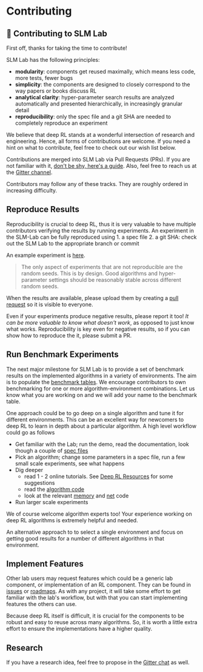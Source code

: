 # Contributing

## 🎉 Contributing to SLM Lab

First off, thanks for taking the time to contribute!

SLM Lab has the following principles:

* **modularity**: components get reused maximally, which means less code, more tests, fewer bugs
* **simplicity**: the components are designed to closely correspond to the way papers or books discuss RL
* **analytical clarity**: hyper-parameter search results are analyzed automatically and presented hierarchically, in increasingly granular detail
* **reproducibility**: only the spec file and a git SHA are needed to completely reproduce an experiment

We believe that deep RL stands at a wonderful intersection of research and engineering. Hence, all forms of contributions are welcome. If you need a hint on what to contribute, feel free to check out our wish list below.

Contributions are merged into SLM Lab via Pull Requests \(PRs\). If you are not familiar with it, [don't be shy, here's a guide](https://www.digitalocean.com/community/tutorials/how-to-create-a-pull-request-on-github). Also, feel free to reach us at the [Gitter channel](https://gitter.im/SLM-Lab/SLM-Lab).

Contributors may follow any of these tracks. They are roughly ordered in increasing difficulty.

## Reproduce Results

Reproducibility is crucial to deep RL, thus it is very valuable to have multiple contributors verifying the results by running experiments. An experiment in the SLM-Lab can be fully reproduced using 1. a spec file 2. a git SHA: check out the SLM Lab to the appropriate branch or commit

An example experiment is [here](https://github.com/kengz/SLM-Lab/pull/180).

> The only aspect of experiments that are not reproducible are the random seeds. This is by design. Good algorithms and hyper-parameter settings should be reasonably stable across different random seeds.

When the results are available, please upload them by creating a [pull request](https://github.com/kengz/SLM-Lab/pulls) so it is visible to everyone.

Even if your experiments produce negative results, please report it too! _It can be more valuable to know what doesn't work_, as opposed to just know what works. Reproducibility is key even for negative results, so if you can show how to reproduce the it, please submit a PR.

## Run Benchmark Experiments

The next major milestone for SLM Lab is to provide a set of benchmark results on the implemented algorithms in a variety of environments. The aim is to populate the [benchmark tables](../benchmark-results/atari-benchmark.md). We encourage contributors to own benchmarking for one or more algorithm-environment combinations. Let us know what you are working on and we will add your name to the benchmark table.

One approach could be to go deep on a single algorithm and tune it for different environments. This can be an excellent way for newcomers to deep RL to learn in depth about a particular algorithm. A high level workflow could go as follows

* Get familiar with the Lab; run the demo, read the documentation, look though a couple of [spec files](https://github.com/kengz/SLM-Lab/tree/master/slm_lab/spec)
* Pick an algorithm; change some parameters in a spec file, run a few small scale experiments, see what happens
* Dig deeper
  * read 1 - 2 online tutorials. See [Deep RL Resources](untitled.md) for some suggestions
  * read the [algorithm code](https://github.com/kengz/SLM-Lab/tree/master/slm_lab/agent/algorithm)
  * look at the relevant [memory](https://github.com/kengz/SLM-Lab/tree/master/slm_lab/agent/memory) and [net](https://github.com/kengz/SLM-Lab/tree/master/slm_lab/agent/net) code
* Run larger scale experiments

We of course welcome algorithm experts too! Your experience working on deep RL algorithms is extremely helpful and needed.

An alternative approach to to select a single environment and focus on getting good results for a number of different algorithms in that environment.

## Implement Features

Other lab users may request features which could be a generic lab component, or implementation of an RL component. They can be found in [issues](https://github.com/kengz/SLM-Lab/issues) or [roadmaps](https://github.com/kengz/SLM-Lab/projects/3). As with any project, it will take some effort to get familiar with the lab's workflow, but with that you can start implementing features the others can use.

Because deep RL itself is difficult, it is crucial for the components to be robust and easy to reuse across many algorithms. So, it is worth a little extra effort to ensure the implementations have a higher quality.

## Research

If you have a research idea, feel free to propose in the [Gitter chat](https://gitter.im/SLM-Lab/SLM-Lab) as well.


